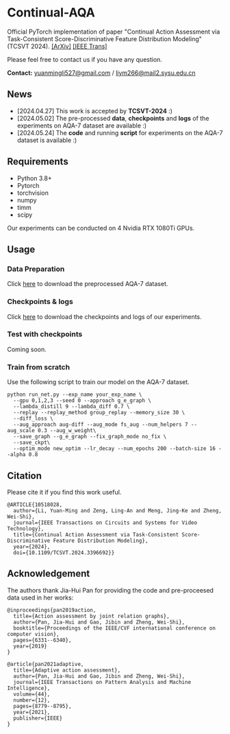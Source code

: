 # Continual-AQA
Official PyTorch implementation of paper "Continual Action Assessment via Task-Consistent Score-Discriminative Feature Distribution Modeling" (TCSVT 2024). 
[[ArXiv]](https://arxiv.org/abs/2309.17105) [[IEEE Trans]](https://ieeexplore.ieee.org/document/10518028)

Please feel free to contact us if you have any question.

**Contact:** yuanmingli527@gmail.com / liym266@mail2.sysu.edu.cn

## News
- [2024.04.27] This work is accepted by **TCSVT-2024** :)
- [2024.05.02] The pre-processed **data**, **checkpoints** and **logs** of the experiments on AQA-7 dataset are available :)
- [2024.05.24] The **code** and running **script** for experiments on the AQA-7 dataset is available :)


## Requirements
- Python 3.8+
- Pytorch
- torchvision
- numpy
- timm
- scipy

Our experiments can be conducted on 4 Nvidia RTX 1080Ti GPUs.

## Usage
### Data Preparation
Click [here](https://drive.google.com/drive/folders/1Llnwbn2CO-ktQU1oxkhO46Qj-n-Z7BeM?usp=sharing) to download the preprocessed AQA-7 dataset.

### Checkpoints \& logs
Click [here](https://drive.google.com/drive/folders/1QVT0U_HLNdHYZi4GEGZsIAVXz2idtKGa?usp=sharing) to download the checkpoints and logs of our experiments.

### Test with checkpoints
Coming soon.

### Train from scratch
Use the following script to train our model on the AQA-7 dataset.
```
python run_net.py --exp_name your_exp_name \
  --gpu 0,1,2,3 --seed 0 --approach g_e_graph \
  --lambda_distill 9 --lambda_diff 0.7 \
  --replay --replay_method group_replay --memory_size 30 \
  --diff_loss \
  --aug_approach aug-diff --aug_mode fs_aug --num_helpers 7 --aug_scale 0.3 --aug_w_weight\
  --save_graph --g_e_graph --fix_graph_mode no_fix \
  --save_ckpt\
  --optim_mode new_optim --lr_decay --num_epochs 200 --batch-size 16 --alpha 0.8 
```

## Citation
Please cite it if you find this work useful.
```
@ARTICLE{10518028,
  author={Li, Yuan-Ming and Zeng, Ling-An and Meng, Jing-Ke and Zheng, Wei-Shi},
  journal={IEEE Transactions on Circuits and Systems for Video Technology}, 
  title={Continual Action Assessment via Task-Consistent Score-Discriminative Feature Distribution Modeling}, 
  year={2024},
  doi={10.1109/TCSVT.2024.3396692}}
```

## Acknowledgement
The authors thank Jia-Hui Pan for providing the code and pre-proceesed data used in her works:
```
@inproceedings{pan2019action,
  title={Action assessment by joint relation graphs},
  author={Pan, Jia-Hui and Gao, Jibin and Zheng, Wei-Shi},
  booktitle={Proceedings of the IEEE/CVF international conference on computer vision},
  pages={6331--6340},
  year={2019}
}

@article{pan2021adaptive,
  title={Adaptive action assessment},
  author={Pan, Jia-Hui and Gao, Jibin and Zheng, Wei-Shi},
  journal={IEEE Transactions on Pattern Analysis and Machine Intelligence},
  volume={44},
  number={12},
  pages={8779--8795},
  year={2021},
  publisher={IEEE}
}
```
